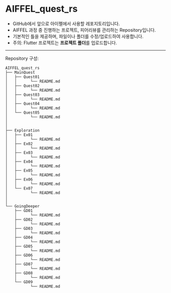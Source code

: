# AIFFEL_quest_rs

* GitHub에서 앞으로 아이펠에서 사용할 레포지토리입니다.
* AIFFEL 과정 중 진행하는 프로젝트, 피어리뷰를 관리하는 Repository입니다.
* 기본적인 틀을 제공하며, 파일이나 폴더를 수정/업로드하여 사용합니다.
* 주의: Flutter 프로젝트는 **프로젝트 폴더**를 업로드합니다.
---
Repository 구성:


```
AIFFEL_quest_rs
├── MainQuest
│   ├── Quest01
│   │      └── README.md
│   ├── Quest02
│   │      └── README.md
│   ├── Quest03
│   │      └── README.md
│   ├── Quest04
│   │      └── README.md
│   └── Quest05
│          └── README.md
│
│
├── Exploration
│   ├── Ex01
│   │      └── README.md
│   ├── Ex02
│   │      └── README.md
│   ├── Ex03
│   │      └── README.md
│   ├── Ex04
│   │      └── README.md
│   ├── Ex05
│   │      └── README.md
│   ├── Ex06
│   │      └── README.md
│   └── Ex07
│          └── README.md
│
│
└── GoingDeeper
    ├── GD01
    │      └── README.md
    ├── GD02
    │      └── README.md
    ├── GD03
    │      └── README.md
    ├── GD04
    │      └── README.md
    ├── GD05
    │      └── README.md
    ├── GD06
    │      └── README.md
    ├── GD07
    │      └── README.md
    ├── GD08
    │      └── README.md
    └── GD09
           └── README.md
```
